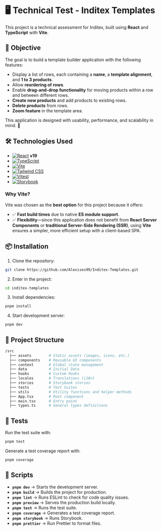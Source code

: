 # 🖥️ Technical Test - Inditex Templates

This project is a technical assessment for Inditex, built using **React** and **TypeScript** with **Vite**.

## 🎯 Objective

The goal is to build a template builder application with the following features:

- Display a list of rows, each containing a **name**, a **template alignment**, and **1 to 3 products**.
- Allow **reordering of rows**.
- Enable **drag-and-drop functionality** for moving products within a row and between different rows.
- **Create new products** and add products to existing rows.
- **Delete products** from rows.
- **Zoom feature** in the template area.

This application is designed with usability, performance, and scalability in mind. 🚀

## 🛠️ Technologies Used

- [![React](https://img.shields.io/badge/React-20232A?style=for-the-badge&logo=react&logoColor=61DAFB)](https://reactjs.org/) **v19**
- [![TypeScript](https://img.shields.io/badge/TypeScript-3178C6?style=for-the-badge&logo=typescript&logoColor=white)](https://www.typescriptlang.org/)
- [![Vite](https://img.shields.io/badge/Vite-646CFF?style=for-the-badge&logo=vite&logoColor=white)](https://vitejs.dev/)
- [![Tailwind CSS](https://img.shields.io/badge/TailwindCSS-38B2AC?style=for-the-badge&logo=tailwindcss&logoColor=white)](https://tailwindcss.com/)
- [![Vitest](https://img.shields.io/badge/Vitest-6E9F18?style=for-the-badge&logo=vitest&logoColor=white)](https://vitest.dev/)
- [![Storybook](https://img.shields.io/badge/Storybook-FF4785?style=for-the-badge&logo=storybook&logoColor=white)](https://storybook.js.org/)

### Why Vite?

Vite was chosen as the **best option** for this project because it offers:

- ✅ **Fast build times** due to native **ES module support**.
- ✅ **Flexibility**—since this application does not benefit from **React Server Components** or **traditional Server-Side Rendering (SSR)**, using **Vite** ensures a simpler, more efficient setup with a client-based SPA.

## 📦 Installation

1. Clone the repository:

```sh
git clone https://github.com/Alexises99/Inditex-Templates.git
```

2. Enter in the project:

```sh
cd inditex-templates
```

3. Install dependencies:

```sh
pnpm install
```

4. Start development server:

```sh
pnpm dev
```

## 📂 Project Structure

```bash
/src
  ├── assets        # Static assets (images, icons, etc.)
  ├── components    # Reusable UI components
  ├── context       # Global state management
  ├── data          # Initial Data
  ├── hooks         # Custom Hooks
  ├── locales       # Translations (i18n)
  ├── stories       # Storybook stories
  ├── tests         # Test Suites
  ├── utils         # Utility functions and helper methods
  ├── App.tsx       # Root component
  ├── main.tsx      # Entry point
  ├── types.ts      # General types definitions
```

## 🧪 Tests

Run the test suite with:

```sh
pnpm test
```

Generate a test coverage report with:

```sh
pnpm coverage
```

## 📜 Scripts

- **`pnpm dev`** → Starts the development server.
- **`pnpm build`** → Builds the project for production.
- **`pnpm lint`** → Runs ESLint to check for code quality issues.
- **`pnpm preview`** → Serves the production build locally.
- **`pnpm test`** → Runs the test suite.
- **`pnpm coverage`** → Generates a test coverage report.
- **`pnpm storybook`** → Runs Storybook.
- **`pnpm prettier`** → Run Prettier to format files.
